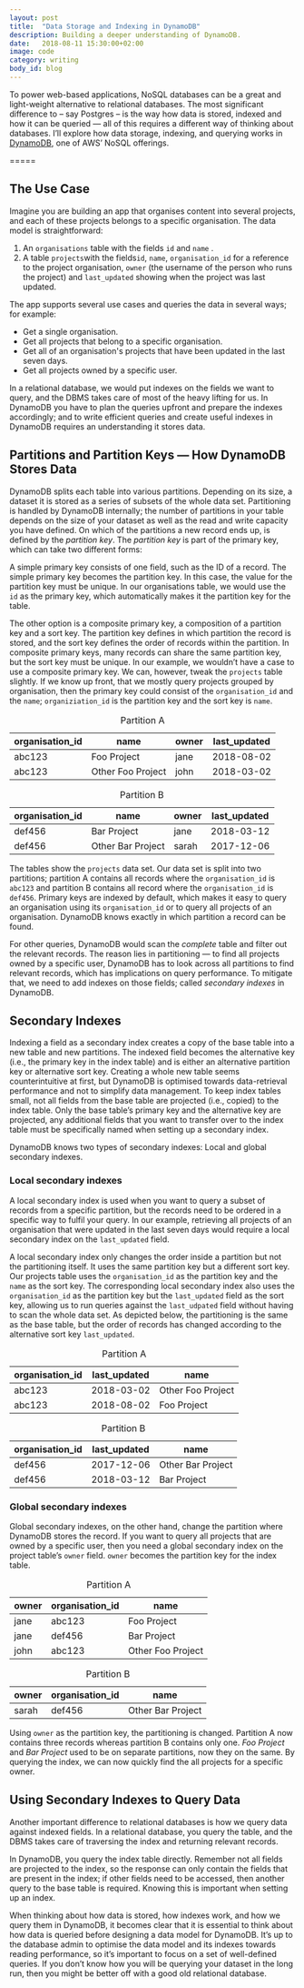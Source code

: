 ```yaml
---
layout: post
title:  "Data Storage and Indexing in DynamoDB"
description: Building a deeper understanding of DynamoDB.
date:   2018-08-11 15:30:00+02:00
image: code
category: writing
body_id: blog
---
```



To power web-based applications, NoSQL databases can be a great and light-weight alternative to relational databases. The most significant difference to – say Postgres – is the way how data is stored, indexed and how it can be queried — all of this requires a different way of thinking about databases. I’ll explore how data storage, indexing, and querying works in [DynamoDB](https://aws.amazon.com/de/dynamodb/), one of AWS’ NoSQL offerings.

=====

## The Use Case

Imagine you are building an app that organises content into several projects, and each of these projects belongs to a specific organisation. The data model is straightforward:

1. An `organisations` table with the fields `id` and `name` .
2. A table `projects`with the fields`id`, `name`,  `organisation_id` for a reference to the project organisation, `owner` (the username of the person who runs the project) and `last_updated` showing when the project was last updated.

The app supports several use cases and queries the data  in several ways; for example:

- Get a single organisation.
- Get all projects that belong to a specific organisation.
- Get all of an organisation's projects that have been updated in the last seven days.
- Get all projects owned by a specific user.

In a relational database, we would put indexes on the fields we want to query, and the DBMS takes care of most of the heavy lifting for us. In DynamoDB you have to plan the queries upfront and prepare the indexes accordingly; and to write efficient queries and create useful indexes in DynamoDB requires an understanding it stores data.

## Partitions and Partition Keys — How DynamoDB Stores Data

DynamoDB splits each table into various partitions. Depending on its size, a dataset it is stored as a series of subsets of the whole data set. Partitioning is handled by DynamoDB internally; the number of partitions in your table depends on the size of your dataset as well as the read and write capacity you have defined. On which of the partitions a new record ends up, is defined by the _partition key_.  The _partition key_ is part of the primary key, which can take two different forms:

A simple primary key consists of one field, such as the ID of a record. The simple primary key becomes the partition key. In this case, the value for the partition key must be unique. In our organisations table, we would use the `id` as the primary key, which automatically makes it the partition key for the table.

The other option is a composite primary key, a composition of a partition key and a sort key. The partition key defines in which partition the record is stored, and the sort key defines the order of records within the partition. In composite primary keys, many records can share the same partition key, but the sort key must be unique. In our example, we wouldn’t have a case to use a composite primary key. We can, however, tweak the `projects` table slightly. If we know up front, that we mostly query projects grouped by organisation, then the primary key could consist of the `organisation_id` and the `name`; `organiziation_id` is the partition key and the sort key is `name`.

<table class="db">
    <caption>Partition A</caption>
    <thead>
        <tr>
            <th scope="col" class="pk">organisation_id</th>
            <th scope="col" class="sk">name</th>
            <th scope="col">owner</th>
            <th scope="col">last_updated</th>
        </tr>
    </thead>
    <tbody>
        <tr>
            <td class="pk">abc123</td>
            <td class="sk">Foo Project</td>
            <td>jane</td>
            <td>2018-08-02</td>
        </tr>
        <tr>
            <td class="pk">abc123</td>
            <td class="sk">Other Foo Project</td>
            <td>john</td>
            <td>2018-03-02</td>
        </tr>
    </tbody>
</table>

<table class="db">
    <caption>Partition B</caption>
    <thead>
        <tr>
            <th scope="col" class="pk">organisation_id</th>
            <th scope="col" class="sk">name</th>
            <th scope="col">owner</th>
            <th scope="col">last_updated</th>
        </tr>
    </thead>
    <tbody>
        <tr>
            <td class="pk">def456</td>
            <td class="sk">Bar Project</td>
            <td>jane</td>
            <td>2018-03-12</td>
        </tr>
        <tr>
            <td class="pk">def456</td>
            <td class="sk">Other Bar Project</td>
            <td>sarah</td>
            <td>2017-12-06</td>
        </tr>
    </tbody>
</table>

The tables show the `projects` data set. Our data set is split into two partitions; partition A contains all records where the `organisation_id` is `abc123` and partition B contains all record where the `organisation_id` is `def456`. Primary keys are indexed by default, which makes it easy to query an organisation using its `organisation_id` or to query all projects of an organisation. DynamoDB knows exactly in which partition a record can be found.

For other queries, DynamoDB would scan the _complete_ table and filter out the relevant records. The reason lies in partitioning — to find all projects owned by a specific user, DynamoDB has to look across all partitions to find relevant records, which has implications on query performance. To mitigate that, we need to add indexes on those fields; called _secondary indexes_ in DynamoDB.

## Secondary Indexes

Indexing a field as a secondary index creates a copy of the base table into a new table and new partitions. The indexed field becomes the alternative key (i.e., the primary key in the index table) and is either an alternative partition key or alternative sort key. Creating a whole new table seems counterintuitive at first, but DynamoDB is optimised towards data-retrieval performance and not to simplify data management. To keep index tables small, not all fields from the base table are projected (i.e., copied) to the index table. Only the base table’s primary key and the alternative key are projected, any additional fields that you want to transfer over to the index table must be specifically named when setting up a secondary index.

DynamoDB knows two types of secondary indexes: Local and global secondary indexes.

### Local secondary indexes

A local secondary index is used when you want to query a subset of records from a specific partition, but the records need to be ordered in a specific way to fulfil your query. In our example, retrieving all projects of an organisation that were updated in the last seven days would require a local secondary index on the `last_updated` field.

A local secondary index only changes the order inside a partition but not the partitioning itself. It uses the same partition key but a different sort key. Our projects table uses the `organisation_id` as the partition key and the `name` as the sort key. The corresponding local secondary index also uses the `organisation_id` as the partition key but the `last_updated` field as the sort key, allowing us to run queries against the `last_udpated` field without having to scan the whole data set. As depicted below, the partitioning is the same as the base table, but the order of records has changed according to the alternative sort key `last_updated`.

<table class="db">
    <caption>Partition A</caption>
    <thead>
        <tr>
            <th scope="col" class="pk">organisation_id</th>
            <th scope="col" class="sk">last_updated</th>
            <th scope="col">name</th>
        </tr>
    </thead>
    <tbody>
        <tr>
            <td class="pk">abc123</td>
            <td class="sk">2018-03-02</td>
            <td>Other Foo Project</td>
        </tr>
        <tr>
            <td class="pk">abc123</td>
            <td class="sk">2018-08-02</td>
            <td>Foo Project</td>
        </tr>
    </tbody>
</table>

<table class="db">
    <caption>Partition B</caption>
    <thead>
        <tr>
            <th scope="col" class="pk">organisation_id</th>
            <th scope="col" class="sk">last_updated</th>
            <th scope="col">name</th>
        </tr>
    </thead>
    <tbody>
        <tr>
            <td class="pk">def456</td>
            <td class="sk">2017-12-06</td>
            <td>Other Bar Project</td>
        </tr>
        <tr>
            <td class="pk">def456</td>
            <td class="sk">2018-03-12</td>
            <td>Bar Project</td>
        </tr>
    </tbody>
</table>

### Global secondary indexes

Global secondary indexes, on the other hand, change the partition where DynamoDB stores the record. If you want to query all projects that are owned by a specific user, then you need a global secondary index on the project table’s `owner` field. `owner` becomes the partition key for the index table.

<table class="db">
    <caption>Partition A</caption>
    <thead>
        <tr>
            <th scope="col" class="pk">owner</th>
            <th scope="col">organisation_id</th>
            <th scope="col">name</th>
        </tr>
    </thead>
    <tbody>
        <tr>
            <td class="pk">jane</td>
            <td>abc123</td>
            <td>Foo Project</td>
        </tr>
        <tr>
            <td class="pk">jane</td>
            <td>def456</td>
            <td>Bar Project</td>
        </tr>
        <tr>
            <td class="pk">john</td>
            <td>abc123</td>
            <td>Other Foo Project</td>
        </tr>
    </tbody>
</table>

<table class="db">
    <caption>Partition B</caption>
    <thead>
        <tr>
            <th scope="col" class="pk">owner</th>
            <th scope="col">organisation_id</th>
            <th scope="col">name</th>
        </tr>
    </thead>
    <tbody>
        <tr>
            <td class="pk">sarah</td>
            <td>def456</td>
            <td>Other Bar Project</td>
        </tr>
    </tbody>
</table>

Using `owner` as the partition key, the partitioning is changed. Partition A now contains three records whereas partition B contains only one. _Foo Project_ and _Bar Project_ used to be on separate partitions, now they on the same. By querying the index, we can now quickly find the all projects for a specific owner.

## Using Secondary Indexes to Query Data

Another important difference to relational databases is how we query data against indexed fields. In a relational database, you query the table, and the DBMS takes care of traversing the index and returning relevant records.

In DynamoDB, you query the index table directly. Remember not all fields are projected to the index, so the response can only contain the fields that are present in the index; if other fields need to be accessed, then another query to the base table is required. Knowing this is important when setting up an index.

When thinking about how data is stored, how indexes work, and how we query them in DynamoDB, it becomes clear that it is essential to think about how data is queried before designing a data model for DynamoDB. It’s up to the database admin to optimise the data model and its indexes towards reading performance, so it’s important to focus on a set of well-defined queries. If you don’t know how you will be querying your dataset in the long run, then you might be better off with a good old relational database.
